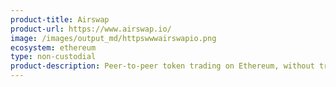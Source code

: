 ```yaml
---
product-title: Airswap
product-url: https://www.airswap.io/
image: /images/output_md/httpswwwairswapio.png
ecosystem: ethereum
type: non-custodial
product-description: Peer-to-peer token trading on Ethereum, without trading fees.
---
```

